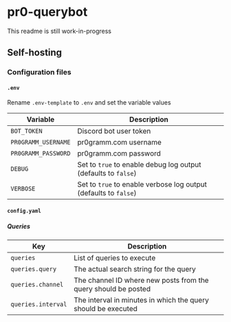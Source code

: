 # pr0-querybot

This readme is still work-in-progress

## Self-hosting

### Configuration files

#### `.env`

Rename `.env-template` to `.env` and set the variable values

| Variable  | Description                                                      |
| --------- | ---------------------------------------------------------------- |
| `BOT_TOKEN` | Discord bot user token                                           |
| `PR0GRAMM_USERNAME`  | pr0gramm.com username                                            |
| `PR0GRAMM_PASSWORD`  | pr0gramm.com password                                            |
| `DEBUG`     | Set to `true` to enable debug log output (defaults to `false`)   |
| `VERBOSE`   | Set to `true` to enable verbose log output (defaults to `false`) |

#### `config.yaml`

##### Queries

| Key                | Description                                                    |
| ------------------ | -------------------------------------------------------------- |
| `queries`          | List of queries to execute                                     |
| `queries.query`    | The actual search string for the query                         |
| `queries.channel`  | The channel ID where new posts from the query should be posted |
| `queries.interval` | The interval in minutes in which the query should be executed  |
